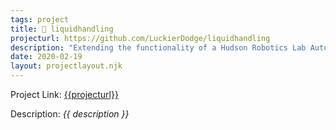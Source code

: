 ```yaml
---
tags: project
title: 🌊 liquidhandling
projecturl: https://github.com/LuckierDodge/liquidhandling
description: "Extending the functionality of a Hudson Robotics Lab Automation Solution with a python wrapper, machine learning, and HPC."
date: 2020-02-19
layout: projectlayout.njk
---
```


Project Link: [{{projecturl}}]({{projecturl}})

Description: _{{ description }}_
